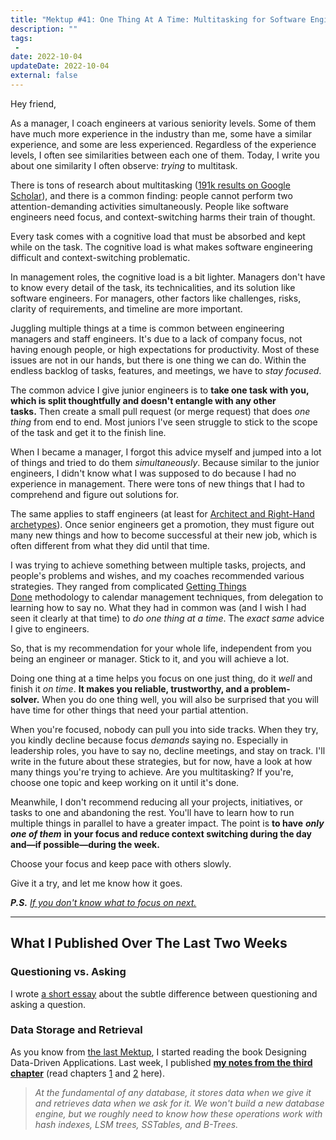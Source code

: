 ```yaml
---
title: "Mektup #41: One Thing At A Time: Multitasking for Software Engineers"
description: ""
tags:
 -
date: 2022-10-04
updateDate: 2022-10-04
external: false
---
```


Hey friend,

As a manager, I coach engineers at various seniority levels. Some of them have much more experience in the industry than me, some have a similar experience, and some are less experienced. Regardless of the experience levels, I often see similarities between each one of them. Today, I write you about one similarity I often observe: _trying_ to multitask.

There is tons of research about multitasking ([191k results on Google Scholar](https://scholar.google.com/scholar?hl=en&q=multitasking)), and there is a common finding: people cannot perform two attention-demanding activities simultaneously. People like software engineers need focus, and context-switching harms their train of thought.

Every task comes with a cognitive load that must be absorbed and kept while on the task. The cognitive load is what makes software engineering difficult and context-switching problematic.

In management roles, the cognitive load is a bit lighter. Managers don't have to know every detail of the task, its technicalities, and its solution like software engineers. For managers, other factors like challenges, risks, clarity of requirements, and timeline are more important.

Juggling multiple things at a time is common between engineering managers and staff engineers. It's due to a lack of company focus, not having enough people, or high expectations for productivity. Most of these issues are not in our hands, but there is one thing we can do. Within the endless backlog of tasks, features, and meetings, we have to _stay focused_.

The common advice I give junior engineers is to **take one task with you, which is split thoughtfully and doesn't entangle with any other tasks.** Then create a small pull request (or merge request) that does _one thing_ from end to end. Most juniors I've seen struggle to stick to the scope of the task and get it to the finish line.

When I became a manager, I forgot this advice myself and jumped into a lot of things and tried to do them _simultaneously_. Because similar to the junior engineers, I didn't know what I was supposed to do because I had no experience in management. There were tons of new things that I had to comprehend and figure out solutions for.

The same applies to staff engi­neers (at least for [Architect and Right-Hand archetypes](https://staffeng.com/guides/staff-archetypes)). Once senior engineers get a promotion, they must figure out many new things and how to become successful at their new job, which is often different from what they did until that time.

I was trying to achieve something between multiple tasks, projects, and people's problems and wishes, and my coaches recommended various strategies. They ranged from complicated [Getting Things Done](https://www.wikiwand.com/en/Getting_Things_Done) methodology to calendar management techniques, from delegation to learning how to say no. What they had in common was (and I wish I had seen it clearly at that time) to _do one thing at a time_. The _exact same_ advice I give to engineers.

So, that is my recommendation for your whole life, independent from you being an engineer or manager. Stick to it, and you will achieve a lot.

Doing one thing at a time helps you focus on one just thing, do it _well_ and finish it _on time_. **It makes you reliable, trustworthy, and a problem-solver.** When you do one thing well, you will also be surprised that you will have time for other things that need your partial attention.

When you're focused, nobody can pull you into side tracks. When they try, you kindly decline because focus _demands_ saying no. Especially in leadership roles, you have to say no, decline meetings, and stay on track. I'll write in the future about these strategies, but for now, have a look at how many things you're trying to achieve. Are you multitasking? If you're, choose one topic and keep working on it until it's done.

Meanwhile, I don't recommend reducing all your projects, initiatives, or tasks to one and abandoning the rest. You'll have to learn how to run multiple things in parallel to have a greater impact. The point is **to have** _**only one of them**_ **in your focus and reduce context switching during the day and—if possible—during the week.**

Choose your focus and keep pace with others slowly.

Give it a try, and let me know how it goes.

***P.S.** [If you don't know what to focus on next.](/newsletter/mektup-5/)*

---

## What I Published Over The Last Two Weeks

### Questioning vs. Asking

I wrote [a short essay](/questioning-vs-asking/) about the subtle difference between questioning and asking a question.

### Data Storage and Retrieval

As you know from [the last Mektup](/newsletter/mektup-40/), I started reading the book Designing Data-Driven Applications. Last week, I published **[my notes from the third chapter](/books/data-storage-and-retrieval/)** (read chapters [1](/books/reliability-maintainability-and-scalability-in-applications/) and [2](/books/data-models-and-query-languages/) here).

> _At the fundamental of any database, it stores data when we give it and retrieves data when we ask for it. We won't build a new database engine, but we roughly need to know how these operations work with hash indexes, LSM trees, SSTables, and B-Trees._
>
